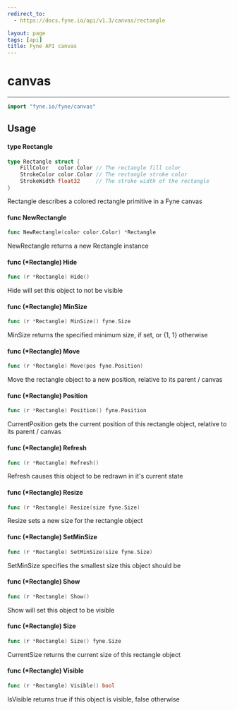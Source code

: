 ```yaml
---
redirect_to:
  - https://docs.fyne.io/api/v1.3/canvas/rectangle

layout: page
tags: [api]
title: Fyne API canvas
---
```



# canvas
---
```go
import "fyne.io/fyne/canvas"
```

## Usage

#### type Rectangle

```go
type Rectangle struct {
	FillColor   color.Color // The rectangle fill color
	StrokeColor color.Color // The rectangle stroke color
	StrokeWidth float32     // The stroke width of the rectangle
}
```

Rectangle describes a colored rectangle primitive in a Fyne canvas

#### func  NewRectangle

```go
func NewRectangle(color color.Color) *Rectangle
```
NewRectangle returns a new Rectangle instance

#### func (*Rectangle) Hide

```go
func (r *Rectangle) Hide()
```
Hide will set this object to not be visible

#### func (*Rectangle) MinSize

```go
func (r *Rectangle) MinSize() fyne.Size
```
MinSize returns the specified minimum size, if set, or {1, 1} otherwise

#### func (*Rectangle) Move

```go
func (r *Rectangle) Move(pos fyne.Position)
```
Move the rectangle object to a new position, relative to its parent / canvas

#### func (*Rectangle) Position

```go
func (r *Rectangle) Position() fyne.Position
```
CurrentPosition gets the current position of this rectangle object, relative to its parent / canvas

#### func (*Rectangle) Refresh

```go
func (r *Rectangle) Refresh()
```
Refresh causes this object to be redrawn in it's current state

#### func (*Rectangle) Resize

```go
func (r *Rectangle) Resize(size fyne.Size)
```
Resize sets a new size for the rectangle object

#### func (*Rectangle) SetMinSize

```go
func (r *Rectangle) SetMinSize(size fyne.Size)
```
SetMinSize specifies the smallest size this object should be

#### func (*Rectangle) Show

```go
func (r *Rectangle) Show()
```
Show will set this object to be visible

#### func (*Rectangle) Size

```go
func (r *Rectangle) Size() fyne.Size
```
CurrentSize returns the current size of this rectangle object

#### func (*Rectangle) Visible

```go
func (r *Rectangle) Visible() bool
```
IsVisible returns true if this object is visible, false otherwise
